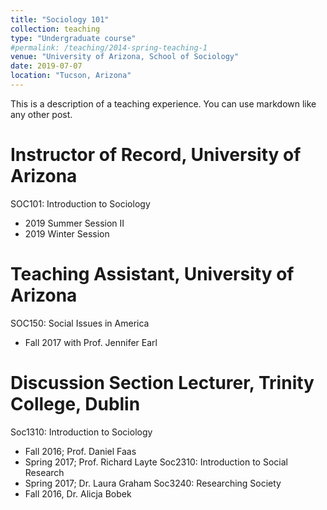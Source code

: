 ```yaml
---
title: "Sociology 101"
collection: teaching
type: "Undergraduate course"
#permalink: /teaching/2014-spring-teaching-1
venue: "University of Arizona, School of Sociology"
date: 2019-07-07
location: "Tucson, Arizona"
---
```


This is a description of a teaching experience. You can use markdown like any other post.

Instructor of Record, University of Arizona
======
SOC101: Introduction to Sociology 
 - 2019 Summer Session II
 - 2019 Winter Session


Teaching Assistant, University of Arizona
======
SOC150: Social Issues in America
- Fall 2017 with Prof. Jennifer Earl

Discussion Section Lecturer, Trinity College, Dublin
======
Soc1310: Introduction to Sociology 
- Fall 2016; Prof. Daniel Faas
- Spring 2017; Prof. Richard Layte
Soc2310: Introduction to Social Research 
- Spring 2017; Dr. Laura Graham
Soc3240: Researching Society 
- Fall 2016, Dr. Alicja Bobek 

